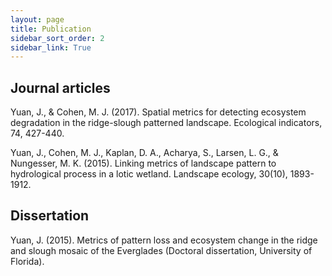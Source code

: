 ```yaml
---
layout: page
title: Publication
sidebar_sort_order: 2
sidebar_link: True
---
```


## Journal articles

Yuan, J., & Cohen, M. J. (2017). Spatial metrics for detecting ecosystem degradation in the ridge-slough patterned landscape. Ecological indicators, 74, 427-440.

Yuan, J., Cohen, M. J., Kaplan, D. A., Acharya, S., Larsen, L. G., & Nungesser, M. K. (2015). Linking metrics of landscape pattern to hydrological process in a lotic wetland. Landscape ecology, 30(10), 1893-1912.

## Dissertation
Yuan, J. (2015). Metrics of pattern loss and ecosystem change in the ridge and slough mosaic of the Everglades (Doctoral dissertation, University of Florida).
